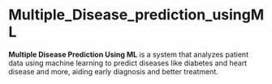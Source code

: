 # Multiple_Disease_prediction_usingML
**Multiple Disease Prediction Using ML** is a system that analyzes patient data using machine learning to predict diseases like diabetes and heart disease and more, aiding early diagnosis and better treatment.

